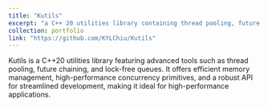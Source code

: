 ```yaml
---
title: "Kutils"
excerpt: "a C++ 20 utilities library containing thread pooling, future chaining and lock-free queues."
collection: portfolio
link: "https://github.com/KYLChiu/Kutils"
---
```


Kutils is a C++20 utilities library featuring advanced tools such as thread pooling, future chaining, and lock-free queues. It offers efficient memory management, high-performance concurrency primitives, and a robust API for streamlined development, making it ideal for high-performance applications.